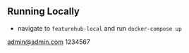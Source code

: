 ## Running Locally

- navigate to `featurehub-local` and run `docker-compose up`



admin@admin.com 
1234567
